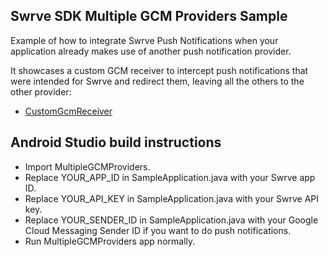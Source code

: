 Swrve SDK Multiple GCM Providers Sample
---------------------------------------
Example of how to integrate Swrve Push Notifications when your application already makes use of another push notification provider.

It showcases a custom GCM receiver to intercept push notifications that were intended for Swrve and redirect them, leaving all the others to the other provider:
- [CustomGcmReceiver](src/main/java/com/swrve/sdk/sample/CustomGcmReceiver.java)

Android Studio build instructions
---------------------------------
- Import MultipleGCMProviders.
- Replace YOUR_APP_ID in SampleApplication.java with your Swrve app ID.
- Replace YOUR_API_KEY in SampleApplication.java with your Swrve API key.
- Replace YOUR_SENDER_ID in SampleApplication.java with your Google Cloud Messaging Sender ID if you want to do push notifications.
- Run MultipleGCMProviders app normally.
